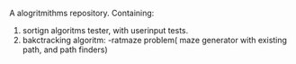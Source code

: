 A alogritmithms repository.
Containing:
1) sortign algoritms tester, with userinput tests.
2) bakctracking algoritm:
-ratmaze problem( maze generator with existing path, and path finders)
